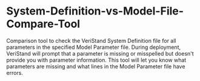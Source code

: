 # System-Definition-vs-Model-File-Compare-Tool
Comparison tool to check the VeriStand System Definition file for all parameters in the specified Model Parameter file. During deployment, VeriStand will prompt that a parameter is missing or misspelled but doesn't provide you with parameter information. This tool will let you know what parameters are missing and what lines in the Model Parameter file have errors.

